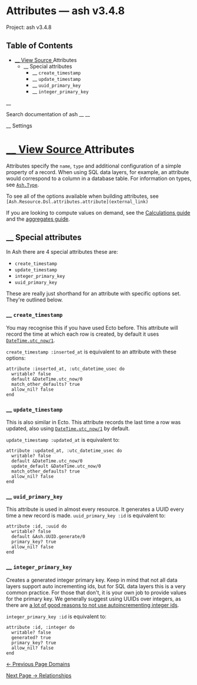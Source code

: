 # Attributes — ash v3.4.8

Project: ash v3.4.8

## Table of Contents

- [ __ View Source ](external_link) Attributes
  - __ Special attributes
    - __ `create_timestamp`
    - __ `update_timestamp`
    - __ `uuid_primary_key`
    - __ `integer_primary_key`

__

Search documentation of ash __ __

__ Settings

#  [ __ View Source ](external_link) Attributes

Attributes specify the `name`, `type` and additional configuration of a simple property of a record. When using SQL data layers, for example, an attribute would correspond to a column in a database table. For information on types, see [`Ash.Type`](external_link).

To see all of the options available when building attributes, see `[Ash.Resource.Dsl.attributes.attribute](external_link)`

If you are looking to compute values on demand, see the [Calculations guide](external_link) and the [aggregates guide](external_link).

##  __ Special attributes

In Ash there are 4 special attributes these are:

  * `create_timestamp`
  * `update_timestamp`
  * `integer_primary_key`
  * `uuid_primary_key`



These are really just shorthand for an attribute with specific options set. They're outlined below.

###  __ `create_timestamp`

You may recognise this if you have used Ecto before. This attribute will record the time at which each row is created, by default it uses [`DateTime.utc_now/1`](external_link).

`create_timestamp :inserted_at` is equivalent to an attribute with these options:
    
    
    attribute :inserted_at, :utc_datetime_usec do
      writable? false
      default &DateTime.utc_now/0
      match_other_defaults? true
      allow_nil? false
    end

###  __ `update_timestamp`

This is also similar in Ecto. This attribute records the last time a row was updated, also using [`DateTime.utc_now/1`](external_link) by default.

`update_timestamp :updated_at` is equivalent to:
    
    
    attribute :updated_at, :utc_datetime_usec do
      writable? false
      default &DateTime.utc_now/0
      update_default &DateTime.utc_now/0
      match_other_defaults? true
      allow_nil? false
    end

###  __ `uuid_primary_key`

This attribute is used in almost every resource. It generates a UUID every time a new record is made. `uuid_primary_key :id` is equivalent to:
    
    
    attribute :id, :uuid do
      writable? false
      default &Ash.UUID.generate/0
      primary_key? true
      allow_nil? false
    end

###  __ `integer_primary_key`

Creates a generated integer primary key. Keep in mind that not all data layers support auto incrementing ids, but for SQL data layers this is a very common practice. For those that don't, it is your own job to provide values for the primary key. We generally suggest using UUIDs over integers, as there are [a lot of good reasons to not use autoincrementing integer ids](external_link).

`integer_primary_key :id` is equivalent to:
    
    
    attribute :id, :integer do
      writable? false
      generated? true
      primary_key? true
      allow_nil? false
    end

[ ← Previous Page  Domains  ](external_link)

[ Next Page →  Relationships  ](external_link)
